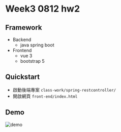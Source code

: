 # Week3 0812 hw2
## Framework

- Backend
	- java spring boot
- Frontend
	- vue 3
	- bootstrap 5


## Quickstart

- 啟動後端專案 `class-work/spring-restcontroller/`
- 開啟網頁 `front-end/index.html`

## Demo

![demo](https://i.imgur.com/SVOjoYy.png)

